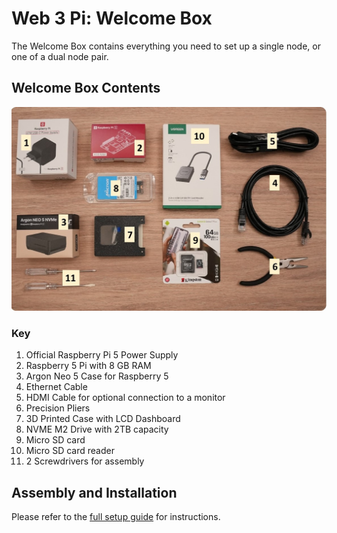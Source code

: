 # Web 3 Pi: Welcome Box

The Welcome Box contains everything you need to set up a single node, or one of a dual node pair.

## Welcome Box Contents

![](../img/WelcomeBox.jpg)

### Key

1. Official Raspberry Pi 5 Power Supply
2. Raspberry 5 Pi with 8 GB RAM
3. Argon Neo 5 Case for Raspberry 5
4. Ethernet Cable
5. HDMI Cable for optional connection to a monitor
6. Precision Pliers
7. 3D Printed Case with LCD Dashboard
8. NVME M2 Drive with 2TB capacity
9. Micro SD card
10. Micro SD card reader
11. 2 Screwdrivers for assembly

## Assembly and Installation

Please refer to the [full setup guide](../setup/prerequisites.md) for instructions.
